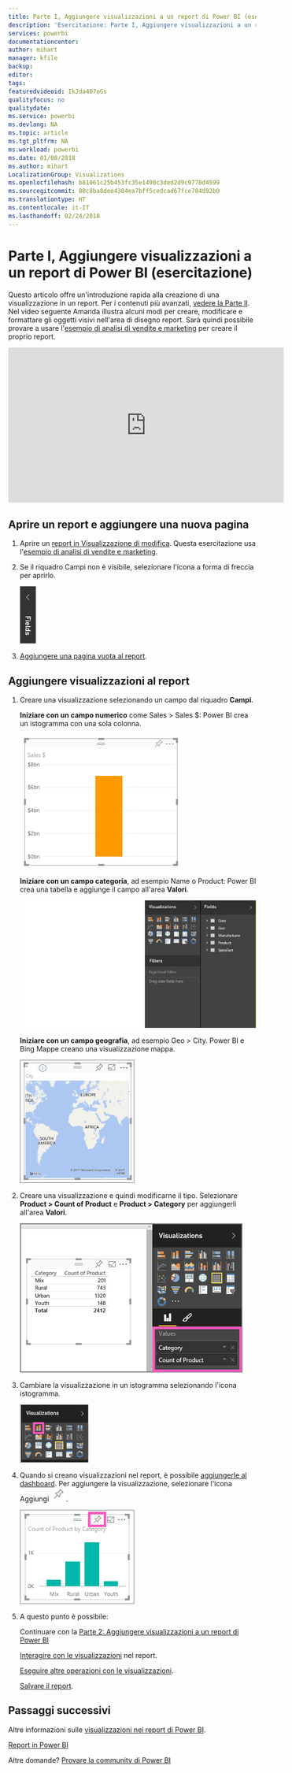 ```yaml
---
title: Parte I, Aggiungere visualizzazioni a un report di Power BI (esercitazione)
description: 'Esercitazione: Parte I, Aggiungere visualizzazioni a un report di Power BI'
services: powerbi
documentationcenter: 
author: mihart
manager: kfile
backup: 
editor: 
tags: 
featuredvideoid: IkJda4O7oGs
qualityfocus: no
qualitydate: 
ms.service: powerbi
ms.devlang: NA
ms.topic: article
ms.tgt_pltfrm: NA
ms.workload: powerbi
ms.date: 01/08/2018
ms.author: mihart
LocalizationGroup: Visualizations
ms.openlocfilehash: b81061c25b453fc35e1490c3ded2d9c9770d4599
ms.sourcegitcommit: 88c8ba8dee4384ea7bff5cedcad67fce784d92b0
ms.translationtype: HT
ms.contentlocale: it-IT
ms.lasthandoff: 02/24/2018
---
```

# <a name="part-i-add-visualizations-to-a-power-bi-report-tutorial"></a>Parte I, Aggiungere visualizzazioni a un report di Power BI (esercitazione)
Questo articolo offre un'introduzione rapida alla creazione di una visualizzazione in un report.  Per i contenuti più avanzati, [vedere la Parte II](power-bi-report-add-visualizations-ii.md). Nel video seguente Amanda illustra alcuni modi per creare, modificare e formattare gli oggetti visivi nell'area di disegno report. Sarà quindi possibile provare a usare l'[esempio di analisi di vendite e marketing](sample-datasets.md) per creare il proprio report.

<iframe width="560" height="315" src="https://www.youtube.com/embed/IkJda4O7oGs" frameborder="0" allowfullscreen></iframe>


## <a name="open-a-report-and-add-a-new-page"></a>Aprire un report e aggiungere una nuova pagina
1. Aprire un [report in Visualizzazione di modifica](service-reading-view-and-editing-view.md). Questa esercitazione usa l'[esempio di analisi di vendite e marketing](sample-datasets.md).
2. Se il riquadro Campi non è visibile, selezionare l'icona a forma di freccia per aprirlo. 
   
   ![](media/power-bi-report-add-visualizations-i/pbi_nancy_fieldsfiltersarrow.png)
3. [Aggiungere una pagina vuota al report](power-bi-report-add-page.md).

## <a name="add-visualizations-to-the-report"></a>Aggiungere visualizzazioni al report
1. Creare una visualizzazione selezionando un campo dal riquadro **Campi**.  
   
   **Iniziare con un campo numerico** come Sales > Sales $: Power BI crea un istogramma con una sola colonna.
   
   ![](media/power-bi-report-add-visualizations-i/pbi_onecolchart.png)
   
   **Iniziare con un campo categoria**, ad esempio Name o Product: Power BI crea una tabella e aggiunge il campo all'area **Valori**.
   
   ![](media/power-bi-report-add-visualizations-i/pbi_agif_createchart3.gif)
   
   **Iniziare con un campo geografia**, ad esempio Geo > City. Power BI e Bing Mappe creano una visualizzazione mappa.
   
   ![](media/power-bi-report-add-visualizations-i/power-bi-map.png)
2. Creare una visualizzazione e quindi modificarne il tipo. Selezionare **Product > Count of Product** e **Product > Category** per aggiungerli all'area **Valori**.
   
   ![](media/power-bi-report-add-visualizations-i/part1table1.png)
3. Cambiare la visualizzazione in un istogramma selezionando l'icona istogramma.
   
   ![](media/power-bi-report-add-visualizations-i/part1converttocolumn.png)
4. Quando si creano visualizzazioni nel report, è possibile [aggiungerle al dashboard](service-dashboard-pin-tile-from-report.md). Per aggiungere la visualizzazione, selezionare l'icona Aggiungi ![](media/power-bi-report-add-visualizations-i/pinnooutline.png).
   
   ![](media/power-bi-report-add-visualizations-i/part1pin1.png)
5. A questo punto è possibile:
   
   Continuare con la [Parte 2: Aggiungere visualizzazioni a un report di Power BI](power-bi-report-add-visualizations-ii.md)
   
   [Interagire con le visualizzazioni](service-reading-view-and-editing-view.md) nel report.
   
   [Eseguire altre operazioni con le visualizzazioni](power-bi-report-visualizations.md).
   
   [Salvare il report](service-report-save.md).

## <a name="next-steps"></a>Passaggi successivi
Altre informazioni sulle [visualizzazioni nei report di Power BI](power-bi-report-visualizations.md).

[Report in Power BI](service-reports.md)

Altre domande? [Provare la community di Power BI](http://community.powerbi.com/)

